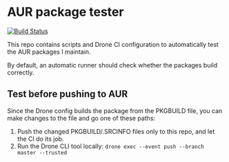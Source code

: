 # AUR package tester

[![Build Status](https://drone.fsfe.org/api/badges/max.mehl/aur-package-tester/status.svg)](https://drone.fsfe.org/max.mehl/aur-package-tester)

This repo contains scripts and Drone CI configuration to automatically test the
AUR packages I maintain.

By default, an automatic runner should check whether the packages build
correctly.

## Test before pushing to AUR

Since the Drone config builds the package from the PKGBUILD file, you can make
changes to the file and go one of these paths:

1. Push the changed PKGBUILD/.SRCINFO files only to this repo, and let the CI do
   its job.
2. Run the Drone CLI tool locally: `drone exec --event push --branch master --trusted`
